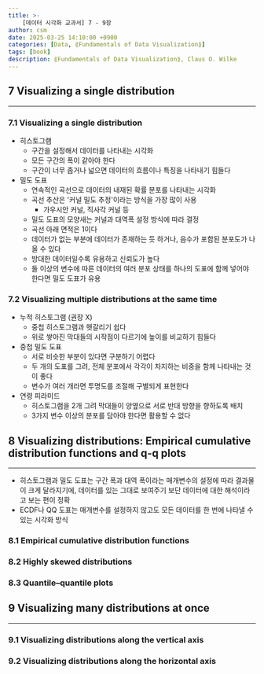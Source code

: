 ```yaml
---
title: >-
    [데이터 시각화 교과서] 7 - 9장
author: csm
date: 2025-03-25 14:10:00 +0900
categories: [Data, ⟪Fundamentals of Data Visualization⟫]
tags: [book]
description: ⟪Fundamentals of Data Visualization⟫, Claus O. Wilke
---
```


## 7 Visualizing a single distribution
---
### 7.1 Visualizing a single distribution
- 히스토그램
    - 구간을 설정해서 데이터를 나타내는 시각화
    - 모든 구간의 폭이 같아야 한다
    - 구간이 너무 좁거나 넓으면 데이터의 흐름이나 특징을 나타내기 힘들다
- 밀도 도표
    - 연속적인 곡선으로 데이터의 내재된 확률 분포를 나타내는 시각화
    - 곡선 추산은 '커널 밀도 추정'이라는 방식을 가장 많이 사용
        - 가우시안 커널, 직사각 커널 등
    - 밀도 도표의 모양새는 커널과 대역폭 설정 방식에 따라 결정
    - 곡선 아래 면적은 1이다
    - 데이터가 없는 부분에 데이터가 존재하는 듯 하거나, 음수가 포함된 분포도가 나올 수 있다
    - 방대한 데이터일수록 유용하고 신뢰도가 높다
    - 둘 이상의 변수에 따른 데이터의 여러 분포 상태를 하나의 도표에 함께 넣어야 한다면 밀도 도표가 유용

### 7.2 Visualizing multiple distributions at the same time
- 누적 히스토그램 (권장 X)
    - 중첩 히스토그램과 헷갈리기 쉽다
    - 위로 쌓아진 막대들의 시작점이 다르기에 높이를 비교하기 힘들다
- 중첩 밀도 도표
    - 서로 비슷한 부분이 있다면 구분하기 어렵다
    - 두 개의 도표를 그려, 전체 분포에서 각각이 차지하는 비중을 함께 나타내는 것이 좋다
    - 변수가 여러 개라면 투명도를 조절해 구별되게 표현한다
- 연령 피라미드
    - 히스토그램을 2개 그려 막대들이 양옆으로 서로 반대 방향을 향하도록 배치
    - 3가지 변수 이상의 분포를 담아야 한다면 활용할 수 없다

## 8 Visualizing distributions: Empirical cumulative distribution functions and q-q plots
---
- 히스토그램과 밀도 도표는 구간 폭과 대역 폭이라는 매개변수의 설정에 따라 결과물이 크게 달라지기에, 데이터를 있는 그대로 보여주기 보단 데이터에 대한 해석이라고 보는 편이 정확
- ECDF나 QQ 도표는 매개변수를 설정하지 않고도 모든 데이터를 한 번에 나타낼 수 있는 시각화 방식

### 8.1 Empirical cumulative distribution functions

### 8.2 Highly skewed distributions
### 8.3 Quantile–quantile plots

## 9 Visualizing many distributions at once
---

### 9.1 Visualizing distributions along the vertical axis
### 9.2 Visualizing distributions along the horizontal axis